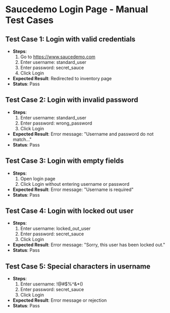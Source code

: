 # Saucedemo Login Page - Manual Test Cases

## Test Case 1: Login with valid credentials
- **Steps**:
  1. Go to https://www.saucedemo.com
  2. Enter username: standard_user
  3. Enter password: secret_sauce
  4. Click Login
- **Expected Result**: Redirected to inventory page
- **Status**: Pass

## Test Case 2: Login with invalid password
- **Steps**:
  1. Enter username: standard_user
  2. Enter password: wrong_password
  3. Click Login
- **Expected Result**: Error message: "Username and password do not match..."
- **Status**: Pass

## Test Case 3: Login with empty fields
- **Steps**:
  1. Open login page
  2. Click Login without entering username or password
- **Expected Result**: Error message: "Username is required"
- **Status**: Pass

## Test Case 4: Login with locked out user
- **Steps**:
  1. Enter username: locked_out_user
  2. Enter password: secret_sauce
  3. Click Login
- **Expected Result**: Error message: "Sorry, this user has been locked out."
- **Status**: Pass

## Test Case 5: Special characters in username
- **Steps**:
  1. Enter username: !@#$%^&*()
  2. Enter password: secret_sauce
  3. Click Login
- **Expected Result**: Error message or rejection
- **Status**: Pass
